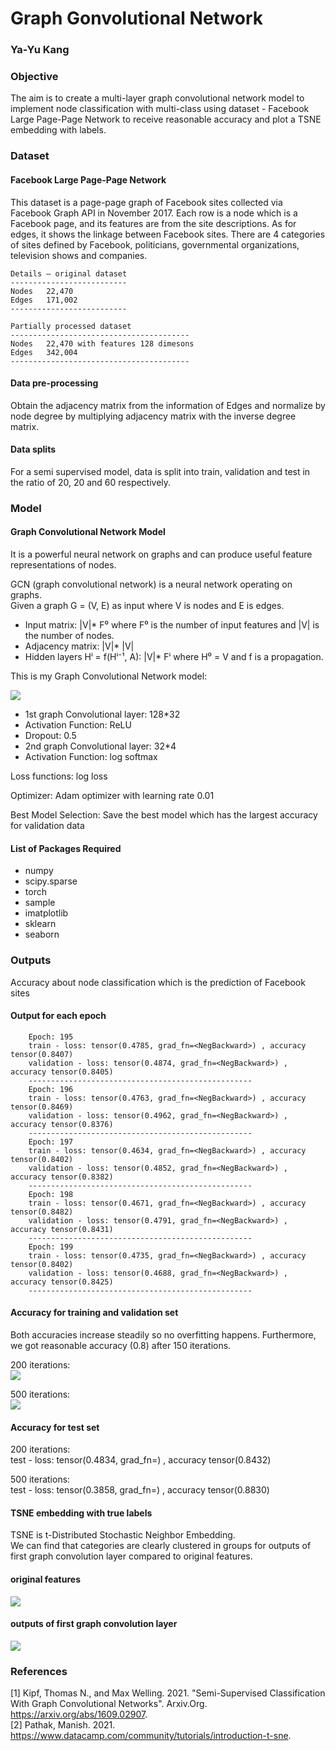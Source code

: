 # Graph Gonvolutional Network
### Ya-Yu Kang

### Objective
The aim is to create a multi-layer graph convolutional network model to implement node classification with multi-class using dataset - Facebook Large Page-Page Network to receive reasonable accuracy and plot a TSNE embedding with labels.

### Dataset
#### Facebook Large Page-Page Network
This dataset is a page-page graph of Facebook sites collected via Facebook Graph API in November 2017. Each row is a node which is a Facebook page, and its features are from the site descriptions. As for edges, it shows the linkage between Facebook sites. There are 4 categories of sites defined by Facebook, politicians, governmental organizations, television shows and companies. 

    Details – original dataset
    --------------------------
    Nodes	22,470
    Edges	171,002
    --------------------------
    
    Partially processed dataset
    ----------------------------------------
    Nodes	22,470 with features 128 dimesons
    Edges	342,004 
    ----------------------------------------

#### Data pre-processing
Obtain the adjacency matrix from the information of Edges and normalize by node degree by multiplying adjacency matrix with the inverse degree matrix.

#### Data splits
For a semi supervised model, data is split into train, validation and test in the ratio of 20, 20 and 60 respectively.

### Model 
#### Graph Convolutional Network Model
It is a powerful neural network on graphs and can produce useful feature representations of nodes. <br>

GCN (graph convolutional network) is a neural network operating on graphs. <br>
Given a graph G = (V, E) as input where V is nodes and E is edges. <br>
* Input matrix: |V|* F⁰ where F⁰ is the number of input features and |V| is the number of nodes. <br>
* Adjacency matrix: |V|* |V| <br>
* Hidden layers Hⁱ = f(Hⁱ⁻¹, A): |V|* Fⁱ where H⁰ = V and f is a propagation. <br>

This is my Graph Convolutional Network model: <br>

![](https://github.com/SandyKang/PatternFlow/raw/topic-recognition/recognition/s4561211/Resource/GCN_model.png) <br>

* 1st graph Convolutional layer: 128*32 <br>
* Activation Function: ReLU
* Dropout: 0.5
* 2nd graph Convolutional layer: 32*4 
* Activation Function: log softmax <br>

Loss functions: log loss <br>

Optimizer: Adam optimizer with learning rate 0.01 <br>

Best Model Selection: Save the best model which has the largest accuracy for validation data <br>

#### List of Packages Required
* numpy
* scipy.sparse
* torch
* sample
* imatplotlib
* sklearn
* seaborn

### Outputs
Accuracy about node classification which is the prediction of Facebook sites <br>

#### Output for each epoch
        Epoch: 195 
        train - loss: tensor(0.4785, grad_fn=<NegBackward>) , accuracy tensor(0.8407) 
        validation - loss: tensor(0.4874, grad_fn=<NegBackward>) , accuracy tensor(0.8405) 
        -------------------------------------------------- 
        Epoch: 196
        train - loss: tensor(0.4763, grad_fn=<NegBackward>) , accuracy tensor(0.8469) 
        validation - loss: tensor(0.4962, grad_fn=<NegBackward>) , accuracy tensor(0.8376) 
        -------------------------------------------------- 
        Epoch: 197 
        train - loss: tensor(0.4634, grad_fn=<NegBackward>) , accuracy tensor(0.8402) 
        validation - loss: tensor(0.4852, grad_fn=<NegBackward>) , accuracy tensor(0.8382) 
        -------------------------------------------------- 
        Epoch: 198 
        train - loss: tensor(0.4671, grad_fn=<NegBackward>) , accuracy tensor(0.8482) 
        validation - loss: tensor(0.4791, grad_fn=<NegBackward>) , accuracy tensor(0.8431) 
        -------------------------------------------------- 
        Epoch: 199 
        train - loss: tensor(0.4735, grad_fn=<NegBackward>) , accuracy tensor(0.8402) 
        validation - loss: tensor(0.4688, grad_fn=<NegBackward>) , accuracy tensor(0.8425) 
        -------------------------------------------------- 

#### Accuracy for training and validation set
Both accuracies increase steadily so no overfitting happens. Furthermore, we got reasonable accuracy (0.8) after 150 iterations.

200 iterations: <br>
![](https://github.com/SandyKang/PatternFlow/raw/topic-recognition/recognition/s4561211/Resource/accuracy200.png) <br>

500 iterations: <br>
![](https://github.com/SandyKang/PatternFlow/raw/topic-recognition/recognition/s4561211/Resource/accuracy500.png) <br>

#### Accuracy for test set <br>
200 iterations: <br>
test - loss: tensor(0.4834, grad_fn=<NegBackward>) , accuracy tensor(0.8432) <br>
    
500 iterations: <br>
test - loss: tensor(0.3858, grad_fn=<NegBackward>) , accuracy tensor(0.8830) <br>

#### TSNE embedding with true labels
TSNE is t-Distributed Stochastic Neighbor Embedding. <br>
We can find that categories are clearly clustered in groups for outputs of first graph convolution layer compared to original features. <br>

#### original features
![](https://github.com/SandyKang/PatternFlow/raw/topic-recognition/recognition/s4561211/Resource/no_tsne.png) <br>
    
#### outputs of first graph convolution layer
![](https://github.com/SandyKang/PatternFlow/raw/topic-recognition/recognition/s4561211/Resource/tsne200.png) <br>
  
### References
[1] Kipf, Thomas N., and Max Welling. 2021. "Semi-Supervised Classification With Graph Convolutional Networks". Arxiv.Org. https://arxiv.org/abs/1609.02907. <br>
[2] Pathak, Manish. 2021. https://www.datacamp.com/community/tutorials/introduction-t-sne. <br>



    
